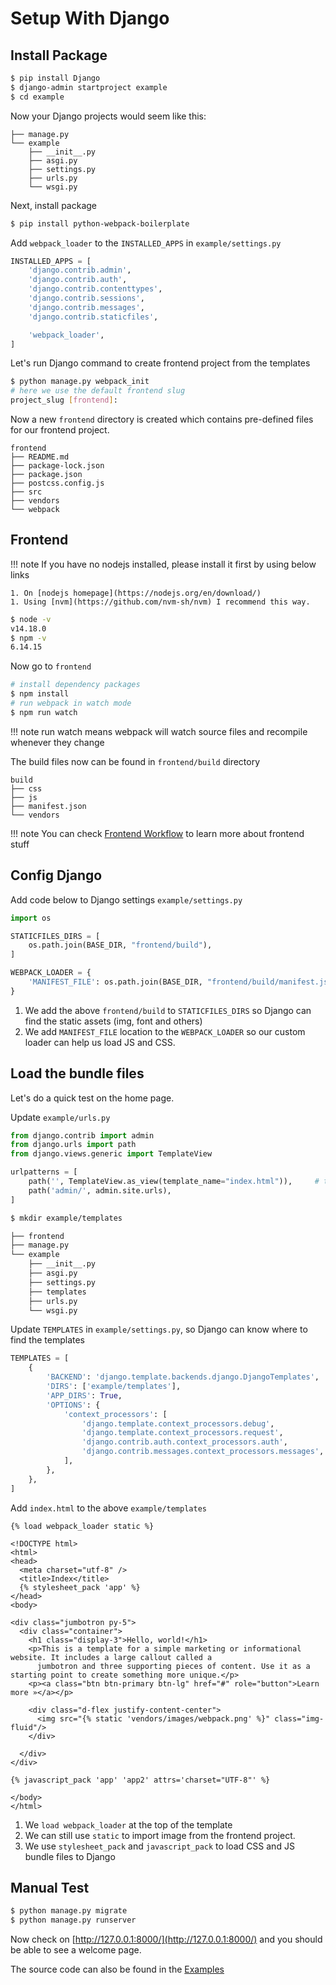 # Setup With Django

## Install Package

```bash
$ pip install Django
$ django-admin startproject example
$ cd example
```

Now your Django projects would seem like this:

```
├── manage.py
└── example
    ├── __init__.py
    ├── asgi.py
    ├── settings.py
    ├── urls.py
    └── wsgi.py
```

Next, install package

```bash
$ pip install python-webpack-boilerplate
```

Add `webpack_loader` to the `INSTALLED_APPS` in `example/settings.py`

```python hl_lines="9"
INSTALLED_APPS = [
    'django.contrib.admin',
    'django.contrib.auth',
    'django.contrib.contenttypes',
    'django.contrib.sessions',
    'django.contrib.messages',
    'django.contrib.staticfiles',

    'webpack_loader',
]
```

Let's run Django command to create frontend project from the templates

```bash
$ python manage.py webpack_init
# here we use the default frontend slug
project_slug [frontend]:
```

Now a new `frontend` directory is created which contains pre-defined files for our frontend project.

```
frontend
├── README.md
├── package-lock.json
├── package.json
├── postcss.config.js
├── src
├── vendors
└── webpack
```

## Frontend

!!! note
    If you have no nodejs installed, please install it first by using below links

    1. On [nodejs homepage](https://nodejs.org/en/download/)
    1. Using [nvm](https://github.com/nvm-sh/nvm) I recommend this way.

```bash
$ node -v
v14.18.0
$ npm -v
6.14.15
```

Now go to `frontend`

```bash
# install dependency packages
$ npm install
# run webpack in watch mode
$ npm run watch
```

!!! note
    run watch means webpack will watch source files and recompile whenever they change

The build files now can be found in `frontend/build` directory

```
build
├── css
├── js
├── manifest.json
└── vendors
```

!!! note
    You can check [Frontend Workflow](frontend.md) to learn more about frontend stuff

## Config Django

Add code below to Django settings `example/settings.py`

```python
import os

STATICFILES_DIRS = [
    os.path.join(BASE_DIR, "frontend/build"),
]

WEBPACK_LOADER = {
    'MANIFEST_FILE': os.path.join(BASE_DIR, "frontend/build/manifest.json"),
}
```

1. We add the above `frontend/build` to `STATICFILES_DIRS` so Django can find the static assets (img, font and others)
1. We add `MANIFEST_FILE` location to the `WEBPACK_LOADER` so our custom loader can help us load JS and CSS.

## Load the bundle files

Let's do a quick test on the home page.

Update `example/urls.py`

```python hl_lines="6"
from django.contrib import admin
from django.urls import path
from django.views.generic import TemplateView

urlpatterns = [
    path('', TemplateView.as_view(template_name="index.html")),     # this is new
    path('admin/', admin.site.urls),
]
```

```bash hl_lines="9"
$ mkdir example/templates

├── frontend
├── manage.py
└── example
    ├── __init__.py
    ├── asgi.py
    ├── settings.py
    ├── templates
    ├── urls.py
    └── wsgi.py
```

Update `TEMPLATES` in `example/settings.py`, so Django can know where to find the templates

```python hl_lines="4"
TEMPLATES = [
    {
        'BACKEND': 'django.template.backends.django.DjangoTemplates',
        'DIRS': ['example/templates'],
        'APP_DIRS': True,
        'OPTIONS': {
            'context_processors': [
                'django.template.context_processors.debug',
                'django.template.context_processors.request',
                'django.contrib.auth.context_processors.auth',
                'django.contrib.messages.context_processors.messages',
            ],
        },
    },
]
```

Add `index.html` to the above `example/templates`

```django hl_lines="1 8 20 26"
{% load webpack_loader static %}

<!DOCTYPE html>
<html>
<head>
  <meta charset="utf-8" />
  <title>Index</title>
  {% stylesheet_pack 'app' %}
</head>
<body>

<div class="jumbotron py-5">
  <div class="container">
    <h1 class="display-3">Hello, world!</h1>
    <p>This is a template for a simple marketing or informational website. It includes a large callout called a
      jumbotron and three supporting pieces of content. Use it as a starting point to create something more unique.</p>
    <p><a class="btn btn-primary btn-lg" href="#" role="button">Learn more »</a></p>

    <div class="d-flex justify-content-center">
      <img src="{% static 'vendors/images/webpack.png' %}" class="img-fluid"/>
    </div>

  </div>
</div>

{% javascript_pack 'app' 'app2' attrs='charset="UTF-8"' %}

</body>
</html>
```

1. We `load webpack_loader` at the top of the template
1. We can still use `static` to import image from the frontend project.
1. We use `stylesheet_pack` and `javascript_pack` to load CSS and JS bundle files to Django

## Manual Test

```bash
$ python manage.py migrate
$ python manage.py runserver
```

Now check on [http://127.0.0.1:8000/](http://127.0.0.1:8000/) and you should be able to see a welcome page.

The source code can also be found in the [Examples](https://github.com/AccordBox/python-webpack-boilerplate/tree/master/examples/)
